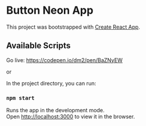# Button Neon App

This project was bootstrapped with [Create React App](https://github.com/facebook/create-react-app).

## Available Scripts

Go live: https://codepen.io/dm2/pen/BaZNyEW

or

In the project directory, you can run:

### `npm start`

Runs the app in the development mode.\
Open [http://localhost:3000](http://localhost:3000) to view it in the browser.

